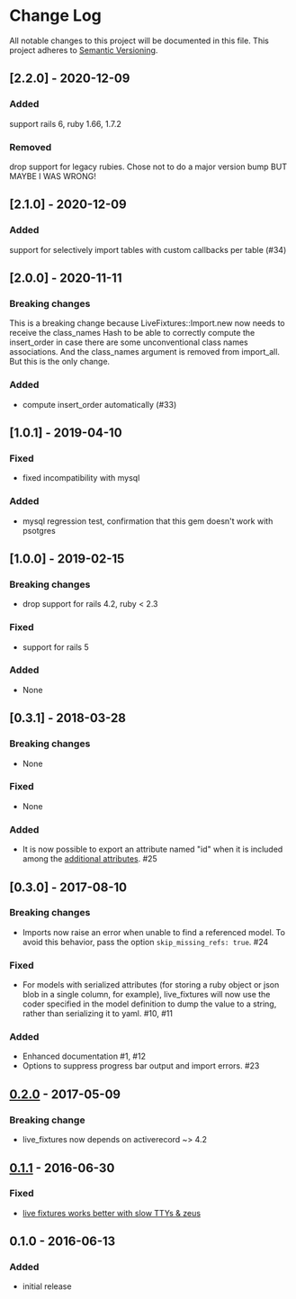 # Change Log
All notable changes to this project will be documented in this file.
This project adheres to [Semantic Versioning](http://semver.org/).

## [2.2.0] - 2020-12-09
### Added
support rails 6, ruby 1.66, 1.7.2

### Removed
drop support for legacy rubies. Chose not to do a major version bump BUT MAYBE I WAS WRONG!


## [2.1.0] - 2020-12-09
### Added
support for selectively import tables with custom callbacks per table (#34)

## [2.0.0] - 2020-11-11
### Breaking changes
This is a breaking change because LiveFixtures::Import.new now needs to receive the class_names Hash to be able to correctly compute the insert_order in case there are some unconventional class names associations. And the class_names argument is removed from import_all. But this is the only change.

### Added
  - compute insert_order automatically (#33)

## [1.0.1] - 2019-04-10
### Fixed
  - fixed incompatibility with mysql

### Added
  - mysql regression test, confirmation that this gem doesn't work with psotgres

## [1.0.0] - 2019-02-15
### Breaking changes
 - drop support for rails 4.2, ruby < 2.3

### Fixed
 - support for rails 5

### Added
 - None

## [0.3.1] - 2018-03-28
### Breaking changes
 - None

### Fixed
 - None

### Added
 - It is now possible to export an attribute named "id" when it is included among the [additional attributes](https://github.com/NoRedInk/live_fixtures/tree/3868aaddbeb1c0174261673855610c4f8d9e7842#additional-attributes). #25

## [0.3.0] - 2017-08-10
### Breaking changes
 - Imports now raise an error when unable to find a referenced model.
   To avoid this behavior, pass the option `skip_missing_refs: true`. #24

### Fixed
 - For models with serialized attributes (for storing a ruby object or json blob in a single column, for example), live_fixtures will now use the coder specified in the model definition to dump the value to a string, rather than serializing it to yaml. #10, #11

### Added
 - Enhanced documentation #1, #12
 - Options to suppress progress bar output and import errors. #23

## [0.2.0] - 2017-05-09
### Breaking change
- live_fixtures now depends on activerecord ~> 4.2

[0.2.0]: https://github.com/NoRedInk/live_fixtures/compare/v0.1.1...v0.2.0

## [0.1.1] - 2016-06-30
### Fixed
- [live fixtures works better with slow TTYs & zeus](https://github.com/NoRedInk/live_fixtures/pull/4)

[0.1.1]: https://github.com/NoRedInk/live_fixtures/compare/v0.1.0...v0.1.1

## 0.1.0 - 2016-06-13
### Added
- initial release
